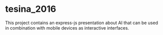 # tesina_2016
This project contains an express-js presentation about AI that can be used in combination with mobile devices as interactive interfaces.
